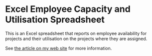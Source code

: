 # Excel Employee Capacity and Utilisation Spreadsheet
This is an Excel spreadsheet that reports on employee availability for projects and their utilisation on the projects where they are assigned.

See [the article on my web site](https://parkscomputing.com/page/excel-employee-capacity-spreadsheet/) for more information.
